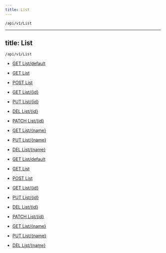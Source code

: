 ```yaml
---
title: List
---
```


```http
/api/v1/List
```

---

title: List
---

```http
/api/v1/List
```

* [GET List/default](v1ListEntity_DefaultListEntity.md)

* [GET List](v1ListEntity_GetListDefinitions.md)

* [POST List](v1ListEntity_PostListEntity.md)

* [GET List/{id}](v1ListEntity_GetListEntity.md)

* [PUT List/{id}](v1ListEntity_PutListEntity.md)

* [DEL List/{id}](v1ListEntity_DeleteListEntity.md)

* [PATCH List/{id}](v1ListEntity_PatchListEntity.md)

* [GET List/{name}](v1ListEntity_GetListEntityByName.md)

* [PUT List/{name}](v1ListEntity_SaveListEntityByName.md)

* [DEL List/{name}](v1ListEntity_DeleteListEntityByName.md)

* [GET List/default](v1ListEntity_DefaultListEntity.md)

* [GET List](v1ListEntity_GetListDefinitions.md)

* [POST List](v1ListEntity_PostListEntity.md)

* [GET List/{id}](v1ListEntity_GetListEntity.md)

* [PUT List/{id}](v1ListEntity_PutListEntity.md)

* [DEL List/{id}](v1ListEntity_DeleteListEntity.md)

* [PATCH List/{id}](v1ListEntity_PatchListEntity.md)

* [GET List/{name}](v1ListEntity_GetListEntityByName.md)

* [PUT List/{name}](v1ListEntity_SaveListEntityByName.md)

* [DEL List/{name}](v1ListEntity_DeleteListEntityByName.md)
